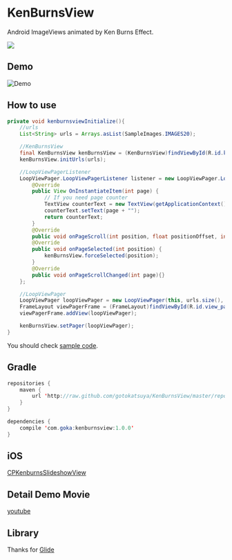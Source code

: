 KenBurnsView
============

Android ImageViews animated by Ken Burns Effect.

![](https://img.shields.io/badge/Android%20Arsenal-KenBurnsView-brightgreen.svg?style=flat)


## Demo
![Demo](https://github.com/gotokatsuya/KenBurnsView/blob/master/demo.gif)


## How to use
```java
private void kenburnsviewInitialize(){
    //urls
    List<String> urls = Arrays.asList(SampleImages.IMAGES20);

    //KenBurnsView
    final KenBurnsView kenBurnsView = (KenBurnsView)findViewById(R.id.ken_burns_view);
    kenBurnsView.initUrls(urls);

    //LoopViewPagerListener
    LoopViewPager.LoopViewPagerListener listener = new LoopViewPager.LoopViewPagerListener() {
        @Override
        public View OnInstantiateItem(int page) {
            // If you need page counter
            TextView counterText = new TextView(getApplicationContext());
            counterText.setText(page + "");
            return counterText;
        }
        @Override
        public void onPageScroll(int position, float positionOffset, int positionOffsetPixels) {}
        @Override
        public void onPageSelected(int position) {
            kenBurnsView.forceSelected(position);
        }
        @Override
        public void onPageScrollChanged(int page){}
    };

    //LoopViewPager
    LoopViewPager loopViewPager = new LoopViewPager(this, urls.size(), listener);
    FrameLayout viewPagerFrame = (FrameLayout)findViewById(R.id.view_pager_frame);
    viewPagerFrame.addView(loopViewPager);

    kenBurnsView.setPager(loopViewPager);
}
```
You should check [sample code](https://github.com/gotokatsuya/KenBurnsView/blob/master/app/src/main/java/com/goka/sample/MainActivity.java).



## Gradle
```java
repositories {
    maven {
        url 'http://raw.github.com/gotokatsuya/KenBurnsView/master/repository/'
    }
}

dependencies {
    compile 'com.goka:kenburnsview:1.0.0'
}
```

## iOS
[CPKenburnsSlideshowView](https://github.com/muukii0803/CPKenburnsSlideshowView)


## Detail Demo Movie
[youtube](http://youtu.be/G2gJfT4tdnw)


## Library
Thanks for 
[Glide](https://github.com/bumptech/glide)

